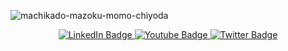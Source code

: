 ![machikado-mazoku-momo-chiyoda](https://user-images.githubusercontent.com/111553672/185549165-ed759027-69b7-4cba-a990-edb835fdd45a.gif)
  
<div id="badges" align = "center">
  <a href="https://www.linkedin.com/in/reggy-samius-213019238/">
    <img src="https://img.shields.io/badge/LinkedIn-blue?style=for-the-badge&logo=linkedin&logoColor=white" alt="LinkedIn Badge"/>
  </a>
  <a href="https://www.youtube.com/channel/UCUGEa8lJRL0rHI018pf5gQw">
    <img src="https://img.shields.io/badge/YouTube-red?style=for-the-badge&logo=youtube&logoColor=white" alt="Youtube Badge"/>
  </a>
  <a href="https://twitter.com/Creszen1">
    <img src="https://img.shields.io/badge/Twitter-blue?style=for-the-badge&logo=twitter&logoColor=white" alt="Twitter Badge"/>
  </a>
</div>

